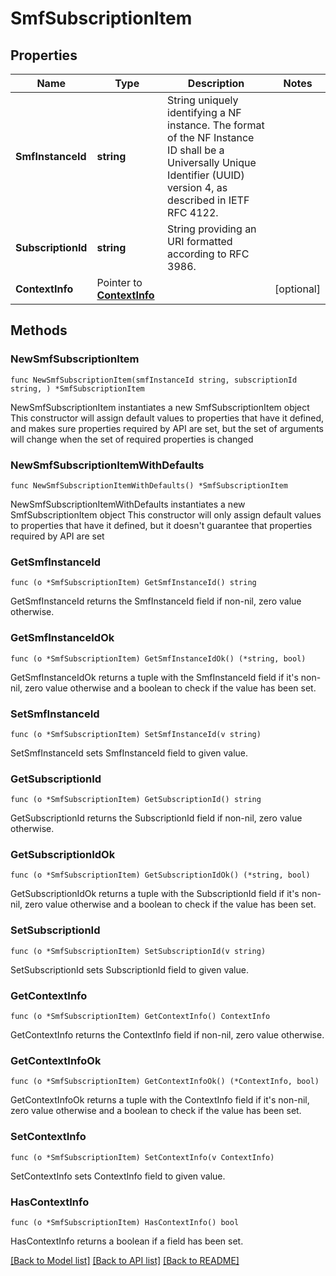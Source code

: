# SmfSubscriptionItem

## Properties

Name | Type | Description | Notes
------------ | ------------- | ------------- | -------------
**SmfInstanceId** | **string** | String uniquely identifying a NF instance. The format of the NF Instance ID shall be a  Universally Unique Identifier (UUID) version 4, as described in IETF RFC 4122.   | 
**SubscriptionId** | **string** | String providing an URI formatted according to RFC 3986. | 
**ContextInfo** | Pointer to [**ContextInfo**](ContextInfo.md) |  | [optional] 

## Methods

### NewSmfSubscriptionItem

`func NewSmfSubscriptionItem(smfInstanceId string, subscriptionId string, ) *SmfSubscriptionItem`

NewSmfSubscriptionItem instantiates a new SmfSubscriptionItem object
This constructor will assign default values to properties that have it defined,
and makes sure properties required by API are set, but the set of arguments
will change when the set of required properties is changed

### NewSmfSubscriptionItemWithDefaults

`func NewSmfSubscriptionItemWithDefaults() *SmfSubscriptionItem`

NewSmfSubscriptionItemWithDefaults instantiates a new SmfSubscriptionItem object
This constructor will only assign default values to properties that have it defined,
but it doesn't guarantee that properties required by API are set

### GetSmfInstanceId

`func (o *SmfSubscriptionItem) GetSmfInstanceId() string`

GetSmfInstanceId returns the SmfInstanceId field if non-nil, zero value otherwise.

### GetSmfInstanceIdOk

`func (o *SmfSubscriptionItem) GetSmfInstanceIdOk() (*string, bool)`

GetSmfInstanceIdOk returns a tuple with the SmfInstanceId field if it's non-nil, zero value otherwise
and a boolean to check if the value has been set.

### SetSmfInstanceId

`func (o *SmfSubscriptionItem) SetSmfInstanceId(v string)`

SetSmfInstanceId sets SmfInstanceId field to given value.


### GetSubscriptionId

`func (o *SmfSubscriptionItem) GetSubscriptionId() string`

GetSubscriptionId returns the SubscriptionId field if non-nil, zero value otherwise.

### GetSubscriptionIdOk

`func (o *SmfSubscriptionItem) GetSubscriptionIdOk() (*string, bool)`

GetSubscriptionIdOk returns a tuple with the SubscriptionId field if it's non-nil, zero value otherwise
and a boolean to check if the value has been set.

### SetSubscriptionId

`func (o *SmfSubscriptionItem) SetSubscriptionId(v string)`

SetSubscriptionId sets SubscriptionId field to given value.


### GetContextInfo

`func (o *SmfSubscriptionItem) GetContextInfo() ContextInfo`

GetContextInfo returns the ContextInfo field if non-nil, zero value otherwise.

### GetContextInfoOk

`func (o *SmfSubscriptionItem) GetContextInfoOk() (*ContextInfo, bool)`

GetContextInfoOk returns a tuple with the ContextInfo field if it's non-nil, zero value otherwise
and a boolean to check if the value has been set.

### SetContextInfo

`func (o *SmfSubscriptionItem) SetContextInfo(v ContextInfo)`

SetContextInfo sets ContextInfo field to given value.

### HasContextInfo

`func (o *SmfSubscriptionItem) HasContextInfo() bool`

HasContextInfo returns a boolean if a field has been set.


[[Back to Model list]](../README.md#documentation-for-models) [[Back to API list]](../README.md#documentation-for-api-endpoints) [[Back to README]](../README.md)



